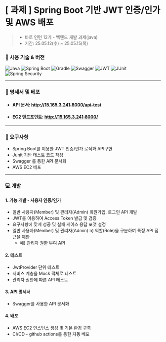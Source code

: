 # [ 과제 ]  Spring Boot 기반 JWT 인증/인가 및 AWS 배포

> - 바로 인턴 12기 -  백엔드 개발 과제(java)<br>
> - 기간: 25.05.12(수)  ~ 25.05.15(목)

### 🔧 사용 기술 & 버전

![Java](https://img.shields.io/badge/Java-17-blue?logo=openjdk)
![Spring Boot](https://img.shields.io/badge/Spring%20Boot-3.2.5-brightgreen?logo=springboot)
![Gradle](https://img.shields.io/badge/Gradle-8.7-blue?logo=gradle)
![Swagger](https://img.shields.io/badge/Swagger-2.2.0-yellow?logo=swagger)
![JWT](https://img.shields.io/badge/JWT-0.11.5-orange)
![JUnit](https://img.shields.io/badge/JUnit-5-red?logo=junit5)
![Spring Security](https://img.shields.io/badge/Spring%20Security-6.2.2-green?logo=springsecurity)

---


### 📑 명세서 및 베포

- #### API 문서: http://15.165.3.241:8000/api-test

- #### EC2 엔드포인트:  http://15.165.3.241:8000/

---

### 📌 요구사항

- Spring Boot를 이용한 JWT 인증/인가 로직과 API구현
- Junit 기반 테스트 코드 작성
- Swagger 를 통한 API 문서화
-  AWS EC2 베포

---


### 💻 개발

#### 1. 기능 개발 - 사용자 인증/인가

- 일반 사용자(Member) 및 관리자(Admin) 회원가입, 로그인 API 개발
- JWT를 이용하여 Access Token 발급 및 검증
-  요구사항에 맞게 성공 및 실패 케이스 응답 포맷 설정
- 일반 사용자(Member) 및 관리자(Admin) n) 역할(Role)을 구분하여 특정 API 접근을 제한
    - 예) 관리자 권한 부여 API

#### 2. 테스트
- JwtProvider 단위 테스트
- 서비스 계층을 Mock 객체로 테스트
- 관리자 권한에 따른 API 테스트

#### 3. API 명세서
- Swagger를 사용한 API 문서화

#### 4. 배포
-  AWS EC2 인스턴스 생성 및 기본 환경 구축
-  CI/CD - github actions를 통한 자동 베포 


<br/>
